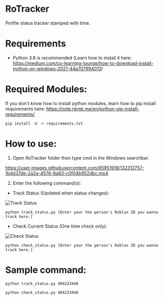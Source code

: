 # RoTracker
Profile status tracker stamped with time.
# Requirements
- Python 3.8 is recommended (Learn how to install it here: https://medium.com/co-learning-lounge/how-to-download-install-python-on-windows-2021-44a707994013)
# Required Modules:
If you don't know how to install python modules, learn how to pip install requirements here: https://note.nkmk.me/en/python-pip-install-requirements/
```
pip install -U -r requirements.txt
```
# How to use:
1. Open RoTracker folder then type cmd in the Windows searchbar:



https://user-images.githubusercontent.com/85951918/132312757-1b4d37de-2a2a-4576-8a63-c0f04b952dbc.mp4



2. Enter the following command(s):
- Track Status (Updated when status changes):

![Track Status](https://i.gyazo.com/8083b3d1d4d64931ba1cc01d9874d4d0.png)

```
python track_status.py [Enter your the person's Roblox ID you wanna track here.]
```
- Check Current Status (One time check only):

![Check Status](https://i.gyazo.com/6af55d79710a4773e2d0d19cd0b60e1c.png)

```
python check_status.py [Enter your the person's Roblox ID you wanna track here.]
```
# Sample command:
```
python track_status.py 404233446
```
```
python check_status.py 404233446
```
